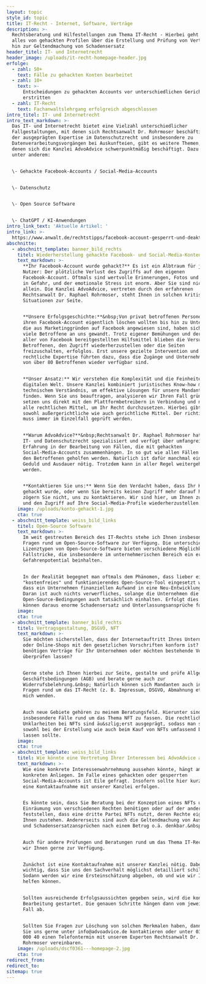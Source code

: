 ```yaml
---
layout: topic
style_id: topic
title: IT-Recht - Internet, Software, Verträge
description: >-
  Rechtsberatung und Hilfestellungen zum Thema IT-Recht - Hierbei geht es um
  alles von gehackten Profilen über die Erstellung und Prüfung von Verträgen bis
  hin zur Geltendmachung von Schadensersatz
header_titel: IT- und Internetrecht
header_image: /uploads/it-recht-homepage-header.jpg
erfolge:
  - zahl: 50+
    text: Fälle zu gehackten Konten bearbeitet
  - zahl: 10+
    text: >-
      Entscheidungen zu gehackten Accounts vor unterschiedlichen Gerichten
      erstritten
  - zahl: IT-Recht
    text: Fachanwaltslehrgang erfolgreich abgeschlossen
intro_titel: IT- und Internetrecht
intro_text_markdown: >-
  Das IT- und Internetrecht bietet eine Vielzahl unterschiedlicher
  Fallgestaltungen, mit denen sich Rechtsanwalt Dr. Rohrmoser beschäftigt. Neben
  der ausgeprägten Expertise im Datenschutzrecht und insbesondere zu
  Datenverarbeitungsvorgängen bei Auskunfteien, gibt es weitere Themen, mit
  denen sich die Kanzlei AdvoAdvice schwerpunktmäßig beschäftigt. Dazu gehören
  unter anderem:


  \- Gehackte Facebook-Accounts / Social-Media-Accounts


  \- Datenschutz


  \- Open Source Software


  \- ChatGPT / KI-Anwendungen
intro_link_text: 'Aktuelle Artikel: '
intro_link: >-
  https://www.anwalt.de/rechtstipps/facebook-account-gesperrt-und-deaktiviert-was-kann-man-tun-202024.html
abschnitte:
  - abschnitt_template: banner_bild_rechts
    titel: Wiederherstellung gehackte Facebook- und Social-Media-Konten
    text_markdown: >-
      **Ihr Facebook-Account wurde gehackt?** Es ist ein Albtraum für jeden
      Nutzer: Der plötzliche Verlust des Zugriffs auf den eigenen
      Facebook-Account. Oftmals sind wertvolle Erinnerungen, Fotos und Kontakte
      in Gefahr, und der emotionale Stress ist enorm. Aber Sie sind nicht
      allein. Die Kanzlei AdvoAdvice, vertreten durch den erfahrenen
      Rechtsanwalt Dr. Raphael Rohrmoser, steht Ihnen in solchen kritischen
      Situationen zur Seite.


      **Unsere Erfolgsgeschichte:**&nbsp;Von privat betroffenen Personen, die
      ihren Facebook-Account eigentlich löschen wollten bis hin zu Unternehmen,
      die aus Marketinggründen auf Facebook angewiesen sind, haben sich schon
      viele Betroffene an uns gewandt. Trotz eigener Bemühungen und der Nutzung
      aller von Facebook bereitgestellten Hilfsmittel blieben die Versuche der
      Betroffenen, den Zugriff wiederherzustellen oder die Seiten
      freizuschalten, erfolglos. Erst unsere gezielte Intervention und
      rechtliche Expertise führten dazu, dass die Zugänge und Unternehmensseiten
      von über 80 Betroffenen wieder verfügbar sind.


      **Unser Ansatz:** Wir verstehen die Komplexität und die Feinheiten der
      digitalen Welt. Unsere Kanzlei kombiniert juristisches Know-how mit
      technischem Verständnis, um effektive Lösungen für unsere Mandanten zu
      finden. Wenn Sie uns beauftragen, analysieren wir Ihren Fall gründlich,
      setzen uns direkt mit den Plattformbetreibern in Verbindung und nutzen
      alle rechtlichen Mittel, um Ihr Recht durchzusetzen. Hierbei gibt es
      sowohl außergerichtliche wie auch gerichtliche Mittel. Der richtige Weg
      muss immer im Einzelfall geprüft werden.


      **Warum AdvoAdvice?**&nbsp;Rechtsanwalt Dr. Raphael Rohrmoser hat sich auf
      IT- und Datenschutzrecht spezialisiert und verfügt über umfangreiche
      Erfahrung in der Bearbeitung von Fällen, die mit gehackten
      Social-Media-Accounts zusammenhängen. In so gut wie allen Fällen konnte
      den Betroffenen geholfen werden. Natürlich ist dafür manchmal eine gewisse
      Geduld und Ausdauer nötig. Trotzdem kann in aller Regel weitergeholfen
      werden.


      **Kontaktieren Sie uns:** Wenn Sie den Verdacht haben, dass Ihr Konto
      gehackt wurde, oder wenn Sie bereits keinen Zugriff mehr darauf haben,
      zögern Sie nicht, uns zu kontaktieren. Wir sind hier, um Ihnen zu helfen
      und den Zugriff auf Ihre Social-Media-Profile wiederherzustellen.&nbsp;
    image: /uploads/konto-gehackt-1.jpg
    cta: true
  - abschnitt_template: weiss_bild_links
    titel: Open-Source Software
    text_markdown: >-
      Im weit gestreuten Bereich des IT-Rechts stehe ich Ihnen insbesondere zu
      Fragen rund um Open-Source-Software zur Verfügung. Die unterschiedlichen
      Lizenztypen von Open-Source-Software bieten verschiedene Möglichkeiten und
      Fallstricke, die insbesondere im unternehmerischen Bereich ein erhebliches
      Gefahrenpotential beinhalten.


      In der Realität begegnet man oftmals dem Phänomen, dass lieber ein
      "kostenfreies" und funktionierendes Open-Source-Tool eingesetzt wird, als
      dass ein Unternehmen finanziellen Aufwand in eine Neu-Entwicklung steckt.
      Daran ist auch nichts verwerfliches, solange die Unternehmen die
      Open-Source-Bedingungen auch tatsächlich einhalten. Erfolgt dies nicht,
      können daraus enorme Schadensersatz und Unterlassungsansprüche folgen.
    image:
    cta: true
  - abschnitt_template: banner_bild_rechts
    titel: Vertragsgestaltung, DSGVO, NFT
    text_markdown: >-
      Sie möchten sicherstellen, dass der Internetauftritt Ihres Unternehmens
      oder Online-Shops mit den gesetzlichen Vorschriften konform ist? Sie
      benötigen Verträge für Ihr Unternehmen oder möchten bestehende Verträge
      überprüfen lassen?


      Gerne stehe ich Ihnen hierbei zur Seite, gestalte und prüfe Allgemeine
      Geschäftsbedingungen (AGB) und berate gerne auch zur
      Widerrufsbelehrung.&nbsp; Natürlich können sich Mandanten auch in anderen
      Fragen rund um das IT-Recht (z. B. Impressum, DSGVO, Abmahnung etc.) an
      mich wenden.


      Auch neue Gebiete gehören zu meinem Beratungsfeld. Hierunter sind Momentan
      insbesondere Fälle rund um das Thema NFT zu fassen. Die rechtlichen
      Unklarheiten bei NFTs sind äu&szlig;erst ausgeprägt, sodass man sich
      sowohl bei der Erstellung wie auch beim Kauf von NFTs umfassend beraten
      lassen sollte.
    image:
    cta: true
  - abschnitt_template: weiss_bild_links
    titel: Wie könnte eine Vertretung Ihrer Interessen bei AdvoAdvice aussehen?
    text_markdown: >-
      Wie eine konkrete Interessenwahrnehmung aussehen könnte, hängt am
      konkreten Anliegen. Im Falle eines gehackten oder gesperrten
      Social-Media-Accounts ist Eile gefragt. Insofern sollte hier kurzfristig
      eine Kontaktaufnahme mit unserer Kanzlei erfolgen.


      Es könnte sein, dass Sie Beratung bei der Konzeption eines NFTs und der
      Einräumung von verschiedenen Rechten benötigen oder auf der anderen Seite
      feststellen, dass eine dritte Partei NFTs nutzt, deren Rechte eigentlich
      Ihnen zustehen. Andererseits sind auch die Geltendmachung von Auskunfts-
      und Schadensersatzansprüchen nach einem Betrug o.ä. denkbar.&nbsp;


      Auch für andere Prüfungen und Beratungen rund um das Thema IT-Recht stehen
      wir Ihnen gerne zur Verfügung.


      Zunächst ist eine Kontaktaufnahme mit unserer Kanzlei nötig. Dabei ist es
      wichtig, dass Sie uns den Sachverhalt möglichst detailliert schildern.
      Sodann werden wir eine Ersteinschätzung abgeben, ob und wie wir Ihnen
      helfen können.


      Sollten ausreichende Erfolgsaussichten gegeben sein, wird die konkrete
      Bearbeitung gestartet. Die genauen Schritte hängen dann vom jeweiligen
      Fall ab.


      Sollten Sie Fragen zur Löschung von solchen Merkmalen haben, dann können
      Sie uns gerne unter info@advoadvice.de kontaktieren oder unter 030 / 921
      000 40 einen Telefontermin mit unserem Experten Rechtsanwalt Dr. Raphael
      Rohrmoser vereinbaren.
    image: /uploads/dscf0361---homepage-2.jpg
    cta: true
redirect_from:
redirect_to:
sitemap: true
---
```

